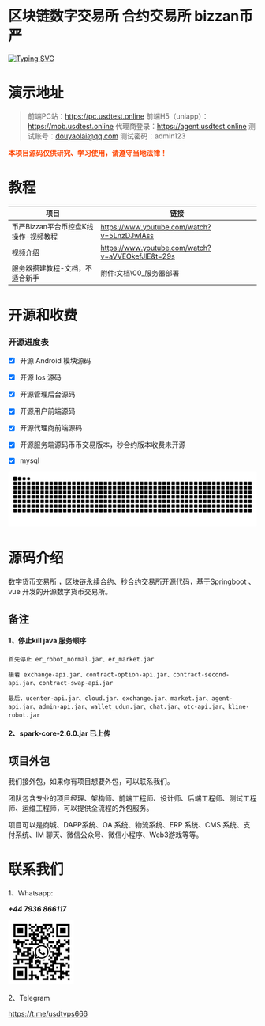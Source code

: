 # 区块链数字交易所 合约交易所 bizzan币严

[![Typing SVG](https://readme-typing-svg.herokuapp.com?font=Fira+Code&weight=200&size=16&pause=1000&width=502&lines=Hey%EF%BC%8CI+am+%E5%98%89%E7%A6%BE%E6%9C%9B%E5%B2%97+My+Telegram+is+%40usdtvps666)](https://git.io/typing-svg)

# 演示地址

> 前端PC站：https://pc.usdtest.online
> 前端H5（uniapp）：https://mob.usdtest.online
> 代理商登录：https://agent.usdtest.online
> 测试账号：douyaolai@qq.com 
> 测试密码：admin123

**<font color=OrangeRed>本项目源码仅供研究、学习使用，请遵守当地法律！</font>**



# 教程

| 项目                                 | 链接                                              |
| ------------------------------------ | ------------------------------------------------- |
| 币严Bizzan平台币控盘K线操作-视频教程 | https://www.youtube.com/watch?v=5LnzDJwIAss       |
| 视频介绍                             | https://www.youtube.com/watch?v=aVVEOkefJlE&t=29s |
| 服务器搭建教程-文档，不适合新手      | 附件:文档\00_服务器部署                           |



# 开源和收费



### 开源进度表

- [x] 开源 Android 模块源码
- [x] 开源 Ios 源码
- [x] 开源管理后台源码
- [x] 开源用户前端源码
- [x] 开源代理商前端源码
- [x] 开源服务端源码币币交易版本，秒合约版本收费未开源
- [x] mysql



![find YOU](https://raw.githubusercontent.com/BEPb/BEPb/output/github-contribution-grid-snake.svg)

# 源码介绍
数字货币交易所 ，区块链永续合约、秒合约交易所开源代码，基于Springboot 、vue 开发的开源数字货币交易所。

## 备注

#### 1、停止kill java 服务顺序

`首先停止 er_robot_normal.jar、er_market.jar`

`接着 exchange-api.jar、contract-option-api.jar、contract-second-api.jar、contract-swap-api.jar`

`最后，ucenter-api.jar、cloud.jar、exchange.jar、market.jar、agent-api.jar、admin-api.jar、wallet_udun.jar、chat.jar、otc-api.jar、kline-robot.jar`

#### 2、spark-core-2.6.0.jar 已上传

## 项目外包

我们接外包，如果你有项目想要外包，可以联系我们。

团队包含专业的项目经理、架构师、前端工程师、设计师、后端工程师、测试工程师、运维工程师，可以提供全流程的外包服务。

项目可以是商城、DAPP系统、OA 系统、物流系统、ERP 系统、CMS 系统、支付系统、IM 聊天、微信公众号、微信小程序、Web3游戏等等。

# 联系我们

1、Whatsapp: 

***‪+44 7936 866117‬***

<img src="https://raw.githubusercontent.com/bizzancoin/btc-eth-fil-contract-Exchange---ztuo/master/img/whatsapp.png" alt="whatsapp" style="zoom: 33%;" />

2、Telegram

https://t.me/usdtvps666


